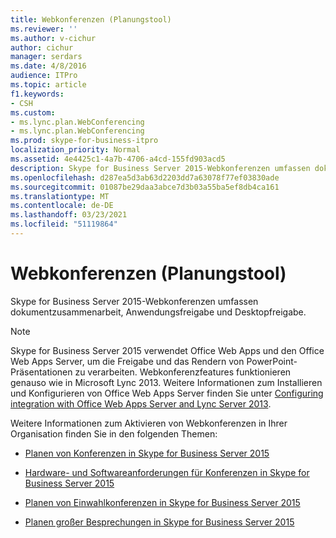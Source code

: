 ```yaml
---
title: Webkonferenzen (Planungstool)
ms.reviewer: ''
ms.author: v-cichur
author: cichur
manager: serdars
ms.date: 4/8/2016
audience: ITPro
ms.topic: article
f1.keywords:
- CSH
ms.custom:
- ms.lync.plan.WebConferencing
- ms.lync.plan.WebConferencing
ms.prod: skype-for-business-itpro
localization_priority: Normal
ms.assetid: 4e4425c1-4a7b-4706-a4cd-155fd903acd5
description: Skype for Business Server 2015-Webkonferenzen umfassen dokumentzusammenarbeit, Anwendungsfreigabe und Desktopfreigabe.
ms.openlocfilehash: d287ea5d3ab63d2203dd7a63078f77ef03830ade
ms.sourcegitcommit: 01087be29daa3abce7d3b03a55ba5ef8db4ca161
ms.translationtype: MT
ms.contentlocale: de-DE
ms.lasthandoff: 03/23/2021
ms.locfileid: "51119864"
---
```

# <a name="web-conferencing-planning-tool"></a>Webkonferenzen (Planungstool)
 
Skype for Business Server 2015-Webkonferenzen umfassen dokumentzusammenarbeit, Anwendungsfreigabe und Desktopfreigabe.
  
> [!NOTE]
> Skype for Business Server 2015 verwendet Office Web Apps und den Office Web Apps Server, um die Freigabe und das Rendern von PowerPoint-Präsentationen zu verarbeiten. Webkonferenzfeatures funktionieren genauso wie in Microsoft Lync 2013. Weitere Informationen zum Installieren und Konfigurieren von Office Web Apps Server finden Sie unter [Configuring integration with Office Web Apps Server and Lync Server 2013](/previous-versions/office/lync-server-2013/lync-server-2013-enabling-office-web-apps-server-and-lync-server-2013). 
  
Weitere Informationen zum Aktivieren von Webkonferenzen in Ihrer Organisation finden Sie in den folgenden Themen: 
  
- [Planen von Konferenzen in Skype for Business Server 2015](../../plan-your-deployment/conferencing/conferencing.md)
    
- [Hardware- und Softwareanforderungen für Konferenzen in Skype for Business Server 2015](../../plan-your-deployment/conferencing/hardware-and-software-requirements.md)
    
- [Planen von Einwahlkonferenzen in Skype for Business Server 2015](../../plan-your-deployment/conferencing/dial-in-conferencing.md)
    
- [Planen großer Besprechungen in Skype for Business Server 2015](../../plan-your-deployment/conferencing/large-meetings.md)
